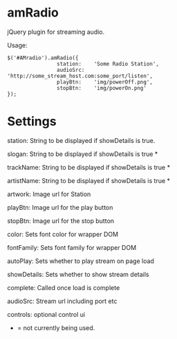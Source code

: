 amRadio
========
jQuery plugin for streaming audio.

Usage:
	
    $('#AMradio').amRadio({
					station: 	'Some Radio Station',
					audioSrc: 	'http://some_stream_host.com:some_port/listen',
					playBtn: 	'img/powerOff.png',
            		stopBtn: 	'img/powerOn.png'
    });

Settings
========

station: String to be displayed if showDetails is true.

slogan: String to be displayed if showDetails is true *

trackName: String to be displayed if showDetails is true *

artistName: String to be displayed if showDetails is true *

artwork: Image url for Station 

playBtn: Image url for the play button

stopBtn: Image url for the stop button

color: Sets font color for wrapper DOM

fontFamily: Sets font family for wrapper DOM

autoPlay: Sets whether to play stream on page load

showDetails: Sets whether to show stream details

complete: Called once load is complete

audioSrc: Stream url including port etc

controls: optional control ui

* = not currently being used.